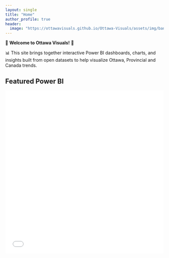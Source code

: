 ```yaml
---
layout: single
title: "Home"
author_profile: true
header:
  image: "https://ottawavisuals.github.io/Ottawa-Visuals/assets/img/banner.png"
---
```



🍁 __Welcome to Ottawa Visuals!__ 🍁 

📊 This site brings together interactive Power BI dashboards, charts, and insights built from open datasets to help visualize Ottawa, Provincial and Canada trends.

## Featured Power BI
<div class="embed-container">
  <!-- Replace with Publish-to-web iframe -->
  <iframe width="100%" height="520" src="PASTE_PBI_EMBED_URL" frameborder="0" allowfullscreen="true"></iframe>
</div>
